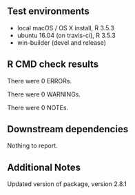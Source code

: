 ## Test environments
* local macOS / OS X install, R 3.5.3
* ubuntu 16.04 (on travis-ci), R 3.5.3
* win-builder (devel and release)

## R CMD check results
There were 0 ERRORs.

There were 0 WARNINGs.

There were 0 NOTEs.

## Downstream dependencies
Nothing to report.

## Additional Notes
Updated version of package, version 2.8.1
